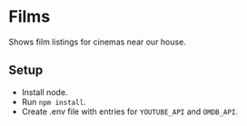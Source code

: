 # Films

Shows film listings for cinemas near our house.

## Setup

* Install node.
* Run `npm install`.
* Create .env file with entries for `YOUTUBE_API` and `OMDB_API`.

